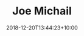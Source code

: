 ---
title: 'Joe Michail'
date: 2018-12-20T13:44:23+10:00
draft: false
image: "https://ciera.northwestern.edu/wp-content/uploads/2019/06/michail-joe-168x210.jpg"
weight: 6
layout: team
---